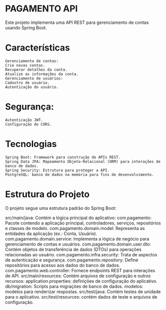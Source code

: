 # PAGAMENTO API
Este projeto implementa uma API REST para gerenciamento de contas usando Spring Boot.

# Características
    Gerenciamento de contas:
    Crie novas contas.
    Recuperar detalhes da conta.
    Atualize as informações da conta.
    Gerenciamento de usuários:
    Cadastro de usuário.
    Autenticação do usuário.
# Segurança:
    Autenticação JWT.
    Configuração do CORS.
# Tecnologias
    Spring Boot: Framework para construção de APIs REST.
    Spring Data JPA: Mapeamento Objeto-Relacional (ORM) para interações de banco de dados.
    Spring Security: Estrutura para proteger a API.
    PostgreSQL: banco de dados na memória para fins de desenvolvimento.

# Estrutura do Projeto
O projeto segue uma estrutura padrão do Spring Boot:

src/main/java: Contém a lógica principal do aplicativo:
com.pagamento: Pacote contendo a aplicação principal, controladores, serviços, repositórios e classes de modelo.
com.pagamento.domain.model: Representa as entidades da aplicação (ex.: Conta, Usuário).
com.pagamento.domain.service: Implementa a lógica de negócio para gerenciamento de contas e usuários.
com.pagamento.domain.user.dto: Contém objetos de transferência de dados (DTOs) para operações relacionadas ao usuário.
com.pagamento.infra.security: Trata de aspectos de autenticação e segurança.
com.pagamento.repository: Define repositórios para acesso aos dados do banco de dados.
com.pagamento.web.controller: Fornece endpoints REST para interações de API.
src/main/resources: Contém arquivos de configuração e outros recursos:
application.properties: definições de configuração do aplicativo.
db/migration: Scripts para migrações de banco de dados.
modelos: modelos para renderizar respostas.
src/test/java: Contém testes de unidade para o aplicativo.
src/test/resources: contém dados de teste e arquivos de configuração.
